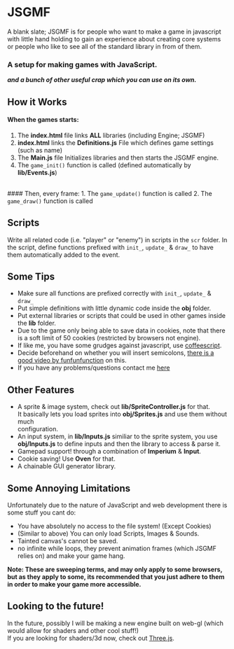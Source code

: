 # JSGMF
A blank slate; JSGMF is for people who want to make a game in javascript with little hand holding to gain an experience about creating core systems or people who like to see all of the standard library in from of them.
### A setup for making games with JavaScript.
<i><b>and a bunch of other useful crap which you can use on its own.</b></i>
## How it Works

#### When the games starts:
1. The <b>index.html</b> file links <b>ALL</b> libraries (including Engine; JSGMF)
2. <b>index.html</b> links the <b>Definitions.js</b> File which defines game settings (such as name)
3. The <b>Main.js</b> file Initializes libraries and then starts the JSGMF engine.
4. The <code>game_init()</code> function is called (defined automatically by <b>lib/Events.js</b>)

<br />
#### Then, every frame:
1. The <code>game_update()</code> function is called
2. The <code>game_draw()</code> function is called

## Scripts
Write all related code (i.e. "player" or "enemy") in scripts in the <code>scr</code>
folder. In the script, define functions prefixed with <code>init\_</code>,
<code>update\_</code> & <code>draw\_</code> to have them automatically added to the
event.

## Some Tips
* Make sure all functions are prefixed correctly with
<code>init\_</code>, <code>update\_</code> & <code>draw\_</code>
* Put simple definitions with little dynamic code inside the <b>obj</b> folder.
* Put external libraries or scripts that could be used in other games inside the <b>lib</b> folder.
* Due to the game only being able to save data in cookies, note that there is a soft limit of 50 cookies (restricted by browsers not engine).
* If like me, you have some grudges against javascript, use [coffeescript](http://coffeescript.org).
* Decide beforehand on whether you will insert semicolons, [there is a good video by funfunfunction](https://www.youtube.com/watch?v=Qlr-FGbhKaI) on this.
* If you have any problems/questions contact me [here](mailto:sheeplovedemocracy@gmail.com)


## Other Features
* A sprite & image system, check out <b>lib/SpriteController.js</b> for that.<br>
  It basically lets you load sprites into <b>obj/Sprites.js</b> and use them without
  much<br>configuration.
* An input system, in <b>lib/Inputs.js</b> similiar to the sprite system, you use  
  <b>obj/Inputs.js</b> to define inputs and then the library to access & parse it.
* Gamepad support! through a combination of <b>Imperium</b> & <b>Input</b>.
* Cookie saving! Use <b>Oven</b> for that.
* A chainable GUI generator library.

## Some Annoying Limitations
Unfortunately due to the nature of JavaScript and web development there is some stuff you cant do:
* You have absolutely no access to the file system! (Except Cookies)
* (Similar to above) You can only load Scripts, Images & Sounds.
* Tainted canvas's cannot be saved.
* no infinite while loops, they prevent animation frames (which JSGMF relies on) and make your game hang.

<b>Note: These are sweeping terms, and may only apply to some browsers, but as they apply to some,
its recommended that you just adhere to them in order to make your game more accessible.</b>


## Looking to the future!
In the future, possibly I will be making a new engine built on web-gl (which would allow for shaders and other cool stuff!)<br />
If you are looking for shaders/3d now, check out [Three.js](http://Threejs.org).
